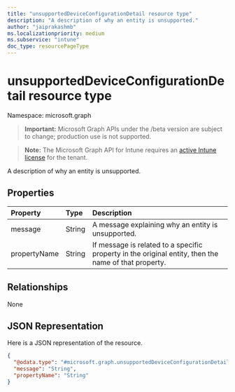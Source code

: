 ```yaml
---
title: "unsupportedDeviceConfigurationDetail resource type"
description: "A description of why an entity is unsupported."
author: "jaiprakashmb"
ms.localizationpriority: medium
ms.subservice: "intune"
doc_type: resourcePageType
---
```


# unsupportedDeviceConfigurationDetail resource type

Namespace: microsoft.graph

> **Important:** Microsoft Graph APIs under the /beta version are subject to change; production use is not supported.

> **Note:** The Microsoft Graph API for Intune requires an [active Intune license](https://go.microsoft.com/fwlink/?linkid=839381) for the tenant.

A description of why an entity is unsupported.

## Properties
|Property|Type|Description|
|:---|:---|:---|
|message|String|A message explaining why an entity is unsupported.|
|propertyName|String|If message is related to a specific property in the original entity, then the name of that property.|

## Relationships
None

## JSON Representation
Here is a JSON representation of the resource.
<!-- {
  "blockType": "resource",
  "@odata.type": "microsoft.graph.unsupportedDeviceConfigurationDetail"
}
-->
``` json
{
  "@odata.type": "#microsoft.graph.unsupportedDeviceConfigurationDetail",
  "message": "String",
  "propertyName": "String"
}
```
